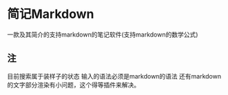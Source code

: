 # 简记Markdown

一款及其简介的支持markdown的笔记软件(支持markdown的数学公式)

## 注
目前搜索属于装样子的状态
输入的语法必须是markdown的语法
还有markdown的文字部分渲染有小问题，这个得等插件来解决。
